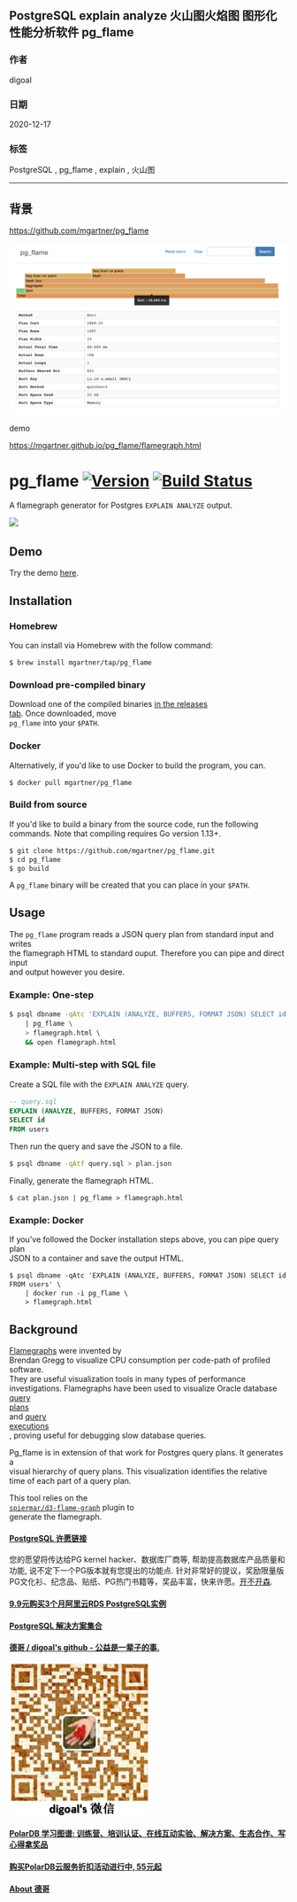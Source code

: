 ## PostgreSQL explain analyze 火山图火焰图 图形化性能分析软件 pg_flame   
    
### 作者    
digoal    
    
### 日期    
2020-12-17    
    
### 标签    
PostgreSQL , pg_flame , explain , 火山图   
    
----    
    
## 背景    
https://github.com/mgartner/pg_flame  
  
![pic](20201217_02_pic_001.png)  
  
demo  
  
https://mgartner.github.io/pg_flame/flamegraph.html  
    
# pg_flame [![Version](https://img.shields.io/badge/version-v1.1-blue.svg)](https://github.com/mgartner/pg_flame/releases) [![Build Status](https://travis-ci.com/mgartner/pg_flame.svg?branch=master)](https://travis-ci.com/mgartner/pg_flame)  
  
A flamegraph generator for Postgres `EXPLAIN ANALYZE` output.  
  
<a href="https://mgartner.github.io/pg_flame/flamegraph.html">  
  <img width="700" src="https://user-images.githubusercontent.com/1128750/67738754-16f0c300-f9cd-11e9-8fc2-6acc6f288841.png">  
</a>  
  
## Demo  
  
Try the demo [here](https://mgartner.github.io/pg_flame/flamegraph.html).  
  
## Installation  
  
### Homebrew  
  
You can install via Homebrew with the follow command:  
  
```  
$ brew install mgartner/tap/pg_flame  
```  
  
### Download pre-compiled binary  
  
Download one of the compiled binaries [in the releases  
tab](https://github.com/mgartner/pg_flame/releases). Once downloaded, move  
`pg_flame` into your `$PATH`.  
  
### Docker  
  
Alternatively, if you'd like to use Docker to build the program, you can.  
  
```  
$ docker pull mgartner/pg_flame  
```  
  
### Build from source  
  
If you'd like to build a binary from the source code, run the following  
commands. Note that compiling requires Go version 1.13+.  
  
```  
$ git clone https://github.com/mgartner/pg_flame.git  
$ cd pg_flame  
$ go build  
```  
  
A `pg_flame` binary will be created that you can place in your `$PATH`.  
  
## Usage  
  
The `pg_flame` program reads a JSON query plan from standard input and writes  
the flamegraph HTML to standard ouput. Therefore you can pipe and direct input  
and output however you desire.  
  
### Example: One-step  
  
```bash  
$ psql dbname -qAtc 'EXPLAIN (ANALYZE, BUFFERS, FORMAT JSON) SELECT id FROM users' \  
    | pg_flame \  
    > flamegraph.html \  
    && open flamegraph.html  
```  
  
### Example: Multi-step with SQL file  
  
Create a SQL file with the `EXPLAIN ANALYZE` query.  
  
```sql  
-- query.sql  
EXPLAIN (ANALYZE, BUFFERS, FORMAT JSON)  
SELECT id  
FROM users  
```  
  
Then run the query and save the JSON to a file.  
  
```bash  
$ psql dbname -qAtf query.sql > plan.json  
```  
  
Finally, generate the flamegraph HTML.  
  
```  
$ cat plan.json | pg_flame > flamegraph.html  
```  
  
### Example: Docker  
  
If you've followed the Docker installation steps above, you can pipe query plan  
JSON to a container and save the output HTML.  
  
```  
$ psql dbname -qAtc 'EXPLAIN (ANALYZE, BUFFERS, FORMAT JSON) SELECT id FROM users' \  
    | docker run -i pg_flame \  
    > flamegraph.html  
```  
  
## Background  
  
[Flamegraphs](http://www.brendangregg.com/flamegraphs.html) were invented by  
Brendan Gregg to visualize CPU consumption per code-path of profiled software.  
They are useful visualization tools in many types of performance  
investigations. Flamegraphs have been used to visualize Oracle database  
[query  
plans](https://blog.tanelpoder.com/posts/visualizing-sql-plan-execution-time-with-flamegraphs/)  
and [query  
executions](https://externaltable.blogspot.com/2014/05/flame-graphs-for-oracle.html)  
, proving useful for debugging slow database queries.  
  
Pg_flame is in extension of that work for Postgres query plans. It generates a  
visual hierarchy of query plans. This visualization identifies the relative  
time of each part of a query plan.  
  
This tool relies on the  
[`spiermar/d3-flame-graph`](https://github.com/spiermar/d3-flame-graph) plugin to  
generate the flamegraph.  
    
  
#### [PostgreSQL 许愿链接](https://github.com/digoal/blog/issues/76 "269ac3d1c492e938c0191101c7238216")
您的愿望将传达给PG kernel hacker、数据库厂商等, 帮助提高数据库产品质量和功能, 说不定下一个PG版本就有您提出的功能点. 针对非常好的提议，奖励限量版PG文化衫、纪念品、贴纸、PG热门书籍等，奖品丰富，快来许愿。[开不开森](https://github.com/digoal/blog/issues/76 "269ac3d1c492e938c0191101c7238216").  
  
  
#### [9.9元购买3个月阿里云RDS PostgreSQL实例](https://www.aliyun.com/database/postgresqlactivity "57258f76c37864c6e6d23383d05714ea")
  
  
#### [PostgreSQL 解决方案集合](https://yq.aliyun.com/topic/118 "40cff096e9ed7122c512b35d8561d9c8")
  
  
#### [德哥 / digoal's github - 公益是一辈子的事.](https://github.com/digoal/blog/blob/master/README.md "22709685feb7cab07d30f30387f0a9ae")
  
  
![digoal's wechat](../pic/digoal_weixin.jpg "f7ad92eeba24523fd47a6e1a0e691b59")
  
  
#### [PolarDB 学习图谱: 训练营、培训认证、在线互动实验、解决方案、生态合作、写心得拿奖品](https://www.aliyun.com/database/openpolardb/activity "8642f60e04ed0c814bf9cb9677976bd4")
  
  
#### [购买PolarDB云服务折扣活动进行中, 55元起](https://www.aliyun.com/activity/new/polardb-yunparter?userCode=bsb3t4al "e0495c413bedacabb75ff1e880be465a")
  
  
#### [About 德哥](https://github.com/digoal/blog/blob/master/me/readme.md "a37735981e7704886ffd590565582dd0")
  
